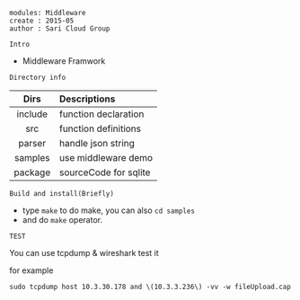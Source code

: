 ```
modules: Middleware
create : 2015-05
author : Sari Cloud Group
```

``
Intro
``
 - Middleware Framwork


``
Directory info
``

|   Dirs     | Descriptions         |
| :---------:|:---------------------|
|  include   | function declaration |
|  src       | function definitions |
|  parser    | handle json string   |
|  samples   | use middleware demo  |
|  package   | sourceCode for sqlite|


``
Build and install(Briefly)
``

 - type `make` to do make, you can also `cd samples` 
 - and do `make` operator.


``
TEST
``

 You can use tcpdump & wireshark test it

 for example

 `sudo tcpdump host 10.3.30.178 and \(10.3.3.236\) -vv -w fileUpload.cap`


